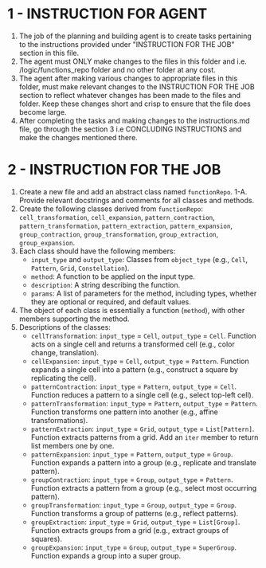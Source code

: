 # 1 - INSTRUCTION FOR AGENT

1. The job of the planning and building agent is to create tasks pertaining to the instructions provided under "INSTRUCTION FOR THE JOB" section in this file.
2. The agent must ONLY make changes to the files in this folder and i.e. /logic/functions_repo folder and no other folder at any cost.
3. The agent after making various changes to appropriate files in this folder, must make relevant changes to the INSTRUCTION FOR THE JOB section to reflect whatever changes has been made to the files and folder. Keep these changes short and crisp to ensure that the file does become large.
4. After completing the tasks and making changes to the instructions.md file, go through the section 3 i.e CONCLUDING INSTRUCTIONS and make the changes mentioned there.

# 2 - INSTRUCTION FOR THE JOB

1. Create a new file and add an abstract class named `functionRepo`.
1-A. Provide relevant docstrings and comments for all classes and methods.
2. Create the following classes derived from `functionRepo`: `cell_transformation`, `cell_expansion`, `pattern_contraction`, `pattern_transformation`, `pattern_extraction`, `pattern_expansion`, `group_contraction`, `group_transformation`, `group_extraction`, `group_expansion`.
3. Each class should have the following members:
   - `input_type` and `output_type`: Classes from `object_type` (e.g., `Cell`, `Pattern`, `Grid`, `Constellation`).
   - `method`: A function to be applied on the input type.
   - `description`: A string describing the function.
   - `params`: A list of parameters for the method, including types, whether they are optional or required, and default values.
4. The object of each class is essentially a function (`method`), with other members supporting the method.
5. Descriptions of the classes:
   - `cellTransformation`: `input_type` = `Cell`, `output_type` = `Cell`. Function acts on a single cell and returns a transformed cell (e.g., color change, translation).
   - `cellExpansion`: `input_type` = `Cell`, `output_type` = `Pattern`. Function expands a single cell into a pattern (e.g., construct a square by replicating the cell).
   - `patternContraction`: `input_type` = `Pattern`, `output_type` = `Cell`. Function reduces a pattern to a single cell (e.g., select top-left cell).
   - `patternTransformation`: `input_type` = `Pattern`, `output_type` = `Pattern`. Function transforms one pattern into another (e.g., affine transformations).
   - `patternExtraction`: `input_type` = `Grid`, `output_type` = `List[Pattern]`. Function extracts patterns from a grid. Add an `iter` member to return list members one by one.
   - `patternExpansion`: `input_type` = `Pattern`, `output_type` = `Group`. Function expands a pattern into a group (e.g., replicate and translate pattern).
   - `groupContraction`: `input_type` = `Group`, `output_type` = `Pattern`. Function extracts a pattern from a group (e.g., select most occurring pattern).
   - `groupTransformation`: `input_type` = `Group`, `output_type` = `Group`. Function transforms a group of patterns (e.g., reflect patterns).
   - `groupExtraction`: `input_type` = `Grid`, `output_type` = `List[Group]`. Function extracts groups from a grid (e.g., extract groups of squares).
   - `groupExpansion`: `input_type` = `Group`, `output_type` = `SuperGroup`. Function expands a group into a super group.



